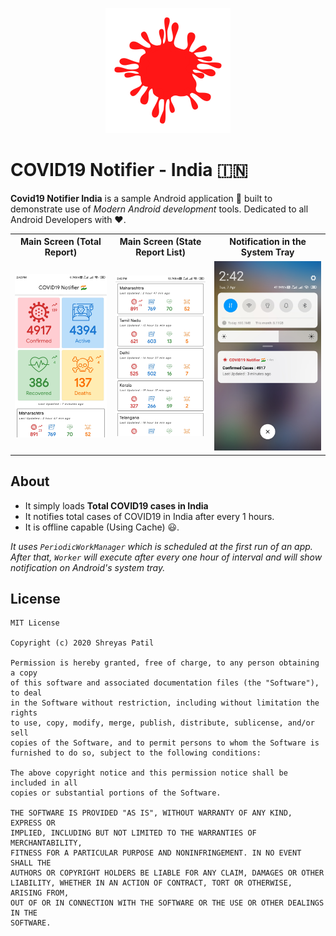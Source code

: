 <p align="center">
  <img src="art/icon.png" height="200"/>
</p>

# COVID19 Notifier - India 🇮🇳

 
**Covid19 Notifier India** is a sample Android application 📱 built to demonstrate use of *Modern Android development* tools. Dedicated to all Android Developers with ❤️. 



<table style="width:100%">
  <tr>
    <th>Main Screen (Total Report)</th>
    <th>Main Screen (State Report List)</th>
    <th>Notification in the System Tray</th>
  </tr>
  <tr>
    <td><img src="art/home.jpg"/></td>
    <td><img src="art/states.jpg"/></td> 
    <td><img src="art/notification.jpg"/></td>
  </tr>
</table>

## About
- It simply loads **Total COVID19 cases in India**  
- It notifies total cases of COVID19 in India after every 1 hours.
- It is offline capable (Using Cache) 😃.

*It uses `PeriodicWorkManager` which is scheduled at the first run of an app. After that, `Worker` will execute after every one hour of interval and will show notification on Android's system tray.*

 
## License
```
MIT License

Copyright (c) 2020 Shreyas Patil

Permission is hereby granted, free of charge, to any person obtaining a copy
of this software and associated documentation files (the "Software"), to deal
in the Software without restriction, including without limitation the rights
to use, copy, modify, merge, publish, distribute, sublicense, and/or sell
copies of the Software, and to permit persons to whom the Software is
furnished to do so, subject to the following conditions:

The above copyright notice and this permission notice shall be included in all
copies or substantial portions of the Software.

THE SOFTWARE IS PROVIDED "AS IS", WITHOUT WARRANTY OF ANY KIND, EXPRESS OR
IMPLIED, INCLUDING BUT NOT LIMITED TO THE WARRANTIES OF MERCHANTABILITY,
FITNESS FOR A PARTICULAR PURPOSE AND NONINFRINGEMENT. IN NO EVENT SHALL THE
AUTHORS OR COPYRIGHT HOLDERS BE LIABLE FOR ANY CLAIM, DAMAGES OR OTHER
LIABILITY, WHETHER IN AN ACTION OF CONTRACT, TORT OR OTHERWISE, ARISING FROM,
OUT OF OR IN CONNECTION WITH THE SOFTWARE OR THE USE OR OTHER DEALINGS IN THE
SOFTWARE.
```
